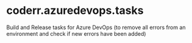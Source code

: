 # coderr.azuredevops.tasks
Build and Release tasks for Azure DevOps (to remove all errors from an environment and check if new errors have been added)
